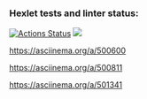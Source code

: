 ### Hexlet tests and linter status:
[![Actions Status](https://github.com/Mark-Shkuro/frontend-project-lvl1/workflows/hexlet-check/badge.svg)](https://github.com/Mark-Shkuro/frontend-project-lvl1/actions)
<a href="https://codeclimate.com/github/Mark-Shkuro/frontend-project-lvl1/maintainability"><img src="https://api.codeclimate.com/v1/badges/d159d27e714516159985/maintainability" /></a>

https://asciinema.org/a/500600

https://asciinema.org/a/500811

https://asciinema.org/a/501341
